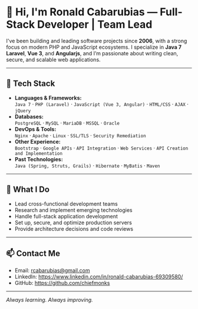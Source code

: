 # 👋 Hi, I'm Ronald Cabarubias — Full-Stack Developer | Team Lead

I've been building and leading software projects since **2006**, with a strong focus on modern PHP and JavaScript ecosystems. I specialize in **Java 7** **Laravel**, **Vue 3**, and **Angularjs**, and I’m passionate about writing clean, secure, and scalable web applications.

---

## 🧰 Tech Stack

- **Languages & Frameworks:**  
  `Java 7` · `PHP (Laravel)` · `JavaScript (Vue 3, Angular)` · `HTML/CSS` · `AJAX` · `jQuery`  
- **Databases:**  
  `PostgreSQL` · `MySQL` · `MariaDB` · `MSSQL` · `Oracle`  
- **DevOps & Tools:**  
  `Nginx` · `Apache` · `Linux` · `SSL/TLS` · `Security Remediation`  
- **Other Experience:**  
  `Bootstrap` · `Google APIs` · `API Integration` · `Web Services`  · `API Creation and Implementation`
- **Past Technologies:**  
  `Java (Spring, Struts, Grails)` · `Hibernate` · `MyBatis` · `Maven`

---

## 🧪 What I Do

- Lead cross-functional development teams  
- Research and implement emerging technologies  
- Handle full-stack application development  
- Set up, secure, and optimize production servers  
- Provide architecture decisions and code reviews

---

## 📫 Contact Me

- Email: rcabarubias@gmail.com
- LinkedIn: https://www.linkedin.com/in/ronald-cabarubias-69309580/
- GitHub: https://github.com/chiefmonks

---

_Always learning. Always improving._

